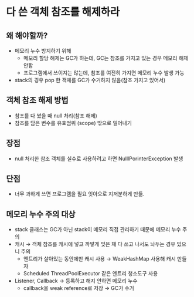 # 다 쓴 객체 참조를 해제하라
## 왜 해야할까?

- 메모리 누수 방지하기 위해
    - 메모리 할당 해제는 GC가 하는데, GC는 참조를 가지고 있는 경우 메모리 해제 안함
    - 프로그램에서 쓰이지는 않는데, 참조를 여전히 가지면 메모리 누수 발생 가능
- stack의 경우 pop 한 객체를 GC가 수거하지 않음(참조 가지고 있어서)



## 객체 참조 해제 방법

- 참조를 다 썼을 때 null 처리(참조 해제)
- 참조를 담은 변수를 유효범위 (scope) 밖으로 밀어내기

## 장점

- null 처리한 참조 객체를 실수로 사용하려고 하면 NulllPorinterException 발생

## 단점

- 너무 과하게 쓰면 프로그램을 필요 잇아으로 지저분하게 만듦.

## 메모리 누수 주의 대상

- stack 클래스는 GC가 아닌 stack이 메모리 직접 관리하기 때문에 메모리 누수 주의
- 캐시 → 객체 참조를 캐시에 넣고 까맣게 잊은 채 다 쓰고 나서도 놔두는 경우 있으니 주의
    - 엔트리가 살아있는 동안에만 캐시 사용 → WeakHashMap 사용해 캐시 만들자
    - Scheduled ThreadPoolExecutor 같은 엔트리 청소도구 사용
- Listener, Callback → 등록하고 해지 안하면 메모리 누수
    - callback을 weak reference로 저장 → GC가 수거